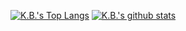 [![K.B.'s Top Langs](https://github-readme-stats.vercel.app/api/top-langs/?username=techb&layout=compact)](https://kbcarte.com)
[![K.B.'s github stats](https://github-readme-stats.vercel.app/api?username=techb&count_private=true&theme=nord&show_icons=true)](https://kbcarte.com)

